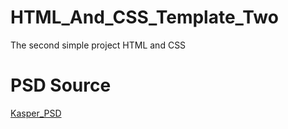 # HTML_And_CSS_Template_Two
The second simple project HTML and CSS
# PSD Source
[Kasper_PSD](https://www.graphberry.com/item/kasper-one-page-psd-template)